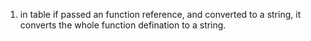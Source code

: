 1. in table if passed an function reference, and converted to a string, it 
  converts the whole function defination to a string.